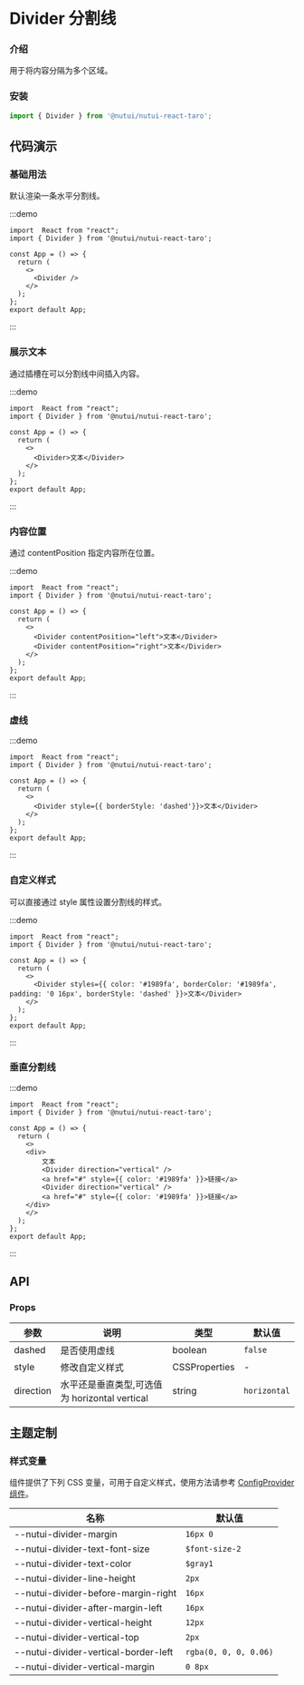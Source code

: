 # Divider 分割线

### 介绍

用于将内容分隔为多个区域。

### 安装

```ts
import { Divider } from '@nutui/nutui-react-taro';
```

## 代码演示

### 基础用法

默认渲染一条水平分割线。

:::demo

```tsx
import  React from "react";
import { Divider } from '@nutui/nutui-react-taro';

const App = () => {
  return (
    <>
      <Divider />
    </>
  );
};
export default App;
```
:::


### 展示文本

通过插槽在可以分割线中间插入内容。

:::demo

```tsx
import  React from "react";
import { Divider } from '@nutui/nutui-react-taro';

const App = () => {
  return (
    <>
      <Divider>文本</Divider>
    </>
  );
};
export default App;
```
:::


### 内容位置

通过 contentPosition 指定内容所在位置。

:::demo

```tsx
import  React from "react";
import { Divider } from '@nutui/nutui-react-taro';

const App = () => {
  return (
    <>
      <Divider contentPosition="left">文本</Divider>
      <Divider contentPosition="right">文本</Divider>
    </>
  );
};
export default App;
```
:::


### 虚线

:::demo

```tsx
import  React from "react";
import { Divider } from '@nutui/nutui-react-taro';

const App = () => {
  return (
    <>
      <Divider style={{ borderStyle: 'dashed'}}>文本</Divider>
    </>
  );
};
export default App;
```
:::


### 自定义样式

可以直接通过 style 属性设置分割线的样式。

:::demo

```tsx
import  React from "react";
import { Divider } from '@nutui/nutui-react-taro';

const App = () => {
  return (
    <>
      <Divider styles={{ color: '#1989fa', borderColor: '#1989fa', padding: '0 16px', borderStyle: 'dashed' }}>文本</Divider>
    </>
  );
};
export default App;
```
:::

### 垂直分割线

:::demo

```tsx
import  React from "react";
import { Divider } from '@nutui/nutui-react-taro';

const App = () => {
  return (
    <>
    <div>
        文本
        <Divider direction="vertical" />
        <a href="#" style={{ color: '#1989fa' }}>链接</a>
        <Divider direction="vertical" />
        <a href="#" style={{ color: '#1989fa' }}>链接</a>
    </div>
    </>
  );
};
export default App;
```
:::


## API

### Props

| 参数              | 说明                          | 类型    | 默认值 |
|-----------------| ----------------------------- | ------- | ------ |
| dashed          | 是否使用虚线                  | boolean | `false`  |
| style          | 修改自定义样式                | CSSProperties     | -      |
| direction   | 水平还是垂直类型,可选值为 horizontal vertical               | string     | `horizontal`      |


## 主题定制

### 样式变量

组件提供了下列 CSS 变量，可用于自定义样式，使用方法请参考 [ConfigProvider 组件](#/zh-CN/component/configprovider)。

| 名称 | 默认值 |
| --- | --- |
| --nutui-divider-margin | `16px 0` |
| --nutui-divider-text-font-size | `$font-size-2` |
| --nutui-divider-text-color | `$gray1` |
| --nutui-divider-line-height | `2px` |
| --nutui-divider-before-margin-right | `16px` |
| --nutui-divider-after-margin-left | `16px` |
| --nutui-divider-vertical-height | `12px` |
| --nutui-divider-vertical-top | `2px` |
| --nutui-divider-vertical-border-left | `rgba(0, 0, 0, 0.06)` |
| --nutui-divider-vertical-margin | `0 8px` |
